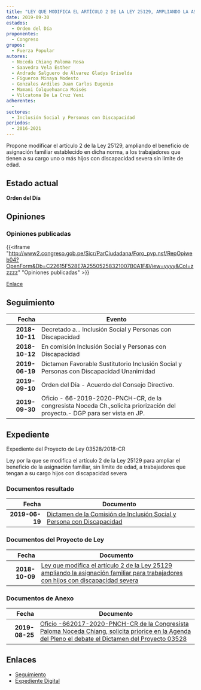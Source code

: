 ```yaml
---
title: "LEY QUE MODIFICA EL ARTÍCULO 2 DE LA LEY 25129, AMPLIANDO LA ASIGNACIÓN FAMILIAR PARA TRABAJADORES CON HIJOS CON DISCAPACIDAD SEVERA"
date: 2019-09-30
estados: 
  - Orden del Día
proponentes: 
  - Congreso
grupos: 
  - Fuerza Popular
autores: 
  - Noceda Chiang Paloma Rosa
  - Saavedra Vela Esther
  - Andrade Salguero de Álvarez Gladys Griselda
  - Figueroa Minaya Modesto
  - Gonzales Ardiles Juan Carlos Eugenio
  - Mamani Colquehuanca Moisés
  - Vilcatoma De La Cruz Yeni
adherentes: 
  - 
sectores: 
  - Inclusión Social y Personas con Discapacidad
periodos: 
  - 2016-2021
---
```


Propone modificar el artículo 2 de la Ley 25129, ampliando el beneficio de asignación familiar establecido en dicha norma, a los trabajadores que tienen a su cargo uno o más hijos con discapacidad severa sin límite de edad.


## Estado actual

**Orden del Día**

## Opiniones

### Opiniones publicadas

{{<iframe "http://www2.congreso.gob.pe/Sicr/ParCiudadana/Foro_pvp.nsf/RepOpiweb04?OpenForm&Db=C22615F528E7A25505258321007B0A1F&View=yyyy&Col=zzzzz" "Opiniones publicadas" >}}

[Enlace](http://www2.congreso.gob.pe/Sicr/ParCiudadana/Foro_pvp.nsf/RepOpiweb04?OpenForm&Db=C22615F528E7A25505258321007B0A1F&View=yyyy&Col=zzzzz)

## Seguimiento

| Fecha | Evento |
|------:|--------|
| **2018-10-11** | Decretado a... Inclusión Social y Personas con Discapacidad|
| **2018-10-12** | En comisión Inclusión Social y Personas con Discapacidad|
| **2019-06-19** | Dictamen Favorable Sustitutorio Inclusión Social y Personas con Discapacidad Unanimidad|
| **2019-09-10** | Orden del Día - Acuerdo del Consejo Directivo.|
| **2019-09-30** | Oficio - 66-2019-2020-PNCH-CR, de la congresista Noceda Ch.,solicita priorización del proyecto.- DGP para ser vista en JP.|


## Expediente

Expediente del Proyecto de Ley 03528/2018-CR

Ley por la que se modifica el artículo 2 de la Ley 25129 para ampliar el beneficio de la asignación familiar, sin limite de edad, a trabajadores que tengan a su cargo hijos con discapacidad severa


### Documentos resultado

| Fecha | Documento |
|------:|--------|
| **2019-06-19** | [Dictamen de la Comisión de Inclusión Social y Persona con Discapacidad](http://www.leyes.congreso.gob.pe/Documentos/2016_2021/Dictamenes/Proyectos_de_Ley/03528DC13MAY20190619.pdf) |

### Documentos del Proyecto de Ley

| Fecha | Documento |
|------:|--------|
| **2018-10-09** | [Ley que modifica el artículo 2 de la Ley 25129 ampliando la asignación familiar para trabajadores con hijos con discapacidad severa](http://www.leyes.congreso.gob.pe/Documentos/2016_2021/Proyectos_de_Ley_y_de_Resoluciones_Legislativas/PL0352820181009.pdf) |

### Documentos de Anexo

| Fecha | Documento |
|------:|--------|
| **2019-08-25** | [Oficio -662017-2020-PNCH-CR de la Congresista Paloma Noceda Chiang, solicita priorice en la Agenda del Pleno el debate el Dictamen del Proyecto 03528](http://www.leyes.congreso.gob.pe/Documentos/2016_2021/Oficios/Congresistas/OFICIO-662017-2020-PNCH-CR.pdf) |

## Enlaces 

- [Seguimiento](http://www2.congreso.gob.pe/Sicr/TraDocEstProc/CLProLey2016.nsf/f7fff46988ca05b1052578e100829cc7/6a90dcaa1ef8381605258321007dc2bd?OpenDocument)
- [Expediente Digital](http://www2.congreso.gob.pe/Sicr/TraDocEstProc/CLProLey2016.nsf/f7fff46988ca05b1052578e100829cc7/6a90dcaa1ef8381605258321007dc2bd?OpenDocument&Click=05257FB7005EB655.eb71d0cf91d8294e05256cdf006b5706/$Body/0.1C6C)

